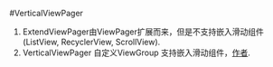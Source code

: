 #VerticalViewPager

1. ExtendViewPager由ViewPager扩展而来，但是不支持嵌入滑动组件(ListView, RecyclerView, ScrollView).
2. VerticalViewPager 自定义ViewGroup 支持嵌入滑动组件，<a href='https://gist.github.com/steveliles/8555212'>作者</a>.